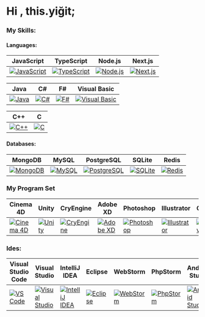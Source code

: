 # Hi , this.yiğit;

### My Skills:

#### Languages:

| JavaScript     | TypeScript     | Node.js        | Next.js        |
| -------------- | -------------- | -------------- | -------------- |
| [![JavaScript](https://img.shields.io/badge/-JavaScript-F7DF1E?style=for-the-badge&logo=javascript&logoColor=black)](https://developer.mozilla.org/en-US/docs/Web/JavaScript) | [![TypeScript](https://img.shields.io/badge/-TypeScript-3178C6?style=for-the-badge&logo=typescript&logoColor=white)](https://www.typescriptlang.org/) | [![Node.js](https://img.shields.io/badge/-Node.js-339933?style=for-the-badge&logo=node.js&logoColor=white)](https://nodejs.org/) | [![Next.js](https://img.shields.io/badge/-Next.js-000000?style=for-the-badge&logo=next.js&logoColor=white)](https://nextjs.org/)

| Java           | C#             | F#             | Visual Basic   |
| -------------- | -------------- | -------------- | -------------- |
| [![Java](https://img.shields.io/badge/-Java-007396?style=for-the-badge&logo=java)](https://www.java.com) | [![C#](https://img.shields.io/badge/-C%23-239120?style=for-the-badge&logo=c-sharp)](https://docs.microsoft.com/en-us/dotnet/csharp/) | [![F#](https://img.shields.io/badge/-F%23-378BAC?style=for-the-badge&logo=f-sharp)](https://fsharp.org/) | [![Visual Basic](https://img.shields.io/badge/-Visual_Basic-9457A1?style=for-the-badge&logo=visual-studio&logoColor=white)](https://docs.microsoft.com/en-us/dotnet/visual-basic/)

| C++            | C              |
| -------------- | -------------- |
| [![C++](https://img.shields.io/badge/-C++-00599C?style=for-the-badge&logo=cplusplus&logoColor=white)](https://www.cplusplus.com/) | [![C](https://img.shields.io/badge/-C-A8B9CC?style=for-the-badge&logo=c&logoColor=black)](https://en.cppreference.com/w/c/language)

#### Databases:

| MongoDB        | MySQL          | PostgreSQL      | SQLite          | Redis          |
| -------------- | -------------- | -------------- | -------------- | -------------- |
| [![MongoDB](https://img.shields.io/badge/-MongoDB-47A248?style=for-the-badge&logo=mongodb&logoColor=white)](https://www.mongodb.com/) | [![MySQL](https://img.shields.io/badge/-MySQL-4479A1?style=for-the-badge&logo=mysql&logoColor=white)](https://www.mysql.com/) | [![PostgreSQL](https://img.shields.io/badge/-PostgreSQL-336791?style=for-the-badge&logo=postgresql&logoColor=white)](https://www.postgresql.org/) | [![SQLite](https://img.shields.io/badge/-SQLite-003B57?style=for-the-badge&logo=sqlite&logoColor=white)](https://www.sqlite.org/) | [![Redis](https://img.shields.io/badge/-Redis-DC382D?style=for-the-badge&logo=redis&logoColor=white)](https://redis.io/)


### My Program Set

| Cinema 4D      | Unity          | CryEngine       | Adobe XD       | Photoshop      | Illustrator    | Canva          |
| -------------- | -------------- | -------------- | -------------- | -------------- | -------------- | -------------- |
| [![Cinema 4D](https://img.shields.io/badge/-Cinema_4D-05141E?style=for-the-badge&logo=cinema-4d&logoColor=white)](https://www.maxon.net/en/) | [![Unity](https://img.shields.io/badge/-Unity-000000?style=for-the-badge&logo=unity&logoColor=white)](https://unity.com/) | [![CryEngine](https://img.shields.io/badge/-CryEngine-000000?style=for-the-badge&logo=cryengine&logoColor=white)](https://www.cryengine.com/) | [![Adobe XD](https://img.shields.io/badge/-Adobe_XD-FF26BE?style=for-the-badge&logo=adobe-xd&logoColor=white)](https://www.adobe.com/products/xd.html) | [![Photoshop](https://img.shields.io/badge/-Photoshop-31A8FF?style=for-the-badge&logo=adobe-photoshop&logoColor=white)](https://www.adobe.com/products/photoshop.html) | [![Illustrator](https://img.shields.io/badge/-Illustrator-FF9A00?style=for-the-badge&logo=adobe-illustrator&logoColor=white)](https://www.adobe.com/products/illustrator.html) | [![Canva](https://img.shields.io/badge/-Canva-00C4CC?style=for-the-badge&logo=canva&logoColor=white)](https://www.canva.com/)

### Ides:

| Visual Studio Code | Visual Studio    | IntelliJ IDEA    | Eclipse          | WebStorm         | PhpStorm         | Android Studio   |
| ------------------- | ---------------- | ---------------- | ----------------- | ----------------- | ----------------- | ----------------- |
| [![VS Code](https://img.shields.io/badge/-VS_Code-007ACC?style=for-the-badge&logo=visual-studio-code&logoColor=white)](https://code.visualstudio.com/) | [![Visual Studio](https://img.shields.io/badge/-Visual_Studio-5C2D91?style=for-the-badge&logo=visual-studio&logoColor=white)](https://visualstudio.microsoft.com/) | [![IntelliJ IDEA](https://img.shields.io/badge/-IntelliJ_IDEA-000000?style=for-the-badge&logo=intellij-idea&logoColor=white)](https://www.jetbrains.com/idea/) | [![Eclipse](https://img.shields.io/badge/-Eclipse-2C2255?style=for-the-badge&logo=eclipse&logoColor=white)](https://www.eclipse.org/) | [![WebStorm](https://img.shields.io/badge/-WebStorm-000000?style=for-the-badge&logo=webstorm&logoColor=white)](https://www.jetbrains.com/webstorm/) | [![PhpStorm](https://img.shields.io/badge/-PhpStorm-000000?style=for-the-badge&logo=phpstorm&logoColor=white)](https://www.jetbrains.com/phpstorm/) | [![Android Studio](https://img.shields.io/badge/-Android_Studio-3DDC84?style=for-the-badge&logo=android-studio&logoColor=white)](https://developer.android.com/studio)
